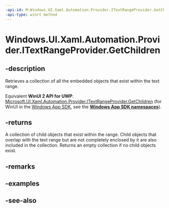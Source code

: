 ```yaml
---
-api-id: M:Windows.UI.Xaml.Automation.Provider.ITextRangeProvider.GetChildren
-api-type: winrt method
---
```


<!-- Method syntax
public Windows.UI.Xaml.Automation.Provider.IRawElementProviderSimple[] GetChildren()
-->

# Windows.UI.Xaml.Automation.Provider.ITextRangeProvider.GetChildren

## -description
Retrieves a collection of all the embedded objects that exist within the text range.

Equivalent **WinUI 2 API for UWP**: [Microsoft.UI.Xaml.Automation.Provider.ITextRangeProvider.GetChildren](/windows/winui/api/microsoft.ui.xaml.automation.provider.itextrangeprovider.getchildren) (for WinUI in the [Windows App SDK](/windows/apps/windows-app-sdk/), see the **[Windows App SDK namespaces](/windows/windows-app-sdk/api/winrt/)**).

## -returns
A collection of child objects that exist within the range. Child objects that overlap with the text range but are not completely enclosed by it are also included in the collection. Returns an empty collection if no child objects exist.

## -remarks

## -examples

## -see-also

